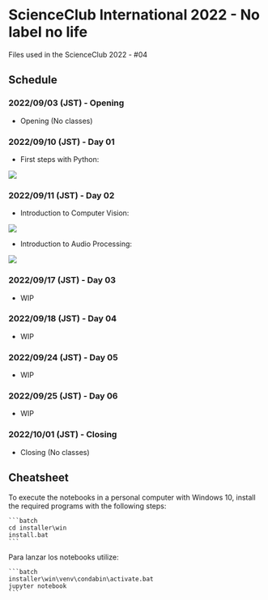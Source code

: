 # ScienceClub International 2022 - No label no life

Files used in the ScienceClub 2022 - #04

## Schedule

### 2022/09/03 (JST) - Opening

- Opening  (No classes)

### 2022/09/10 (JST) - Day 01

- First steps with Python:

<a href="https://colab.research.google.com/github/Fhrozen/2022_scienceclubint/blob/main/day_1/Actividad_01.ipynb"
target="_blank" >
    <img src ="https://colab.research.google.com/assets/colab-badge.svg">
</a>

### 2022/09/11 (JST) - Day 02

- Introduction to Computer Vision:

<a href="https://colab.research.google.com/github/Fhrozen/2022_scienceclubint/blob/main/day_2/Actividad_01.ipynb"
target="_blank" >
    <img src ="https://colab.research.google.com/assets/colab-badge.svg">
</a>

- Introduction to Audio Processing:

<a href="https://colab.research.google.com/github/Fhrozen/2022_scienceclubint/blob/main/day_2/Actividad_02.ipynb"
target="_blank" >
    <img src ="https://colab.research.google.com/assets/colab-badge.svg">
</a>

### 2022/09/17 (JST) - Day 03

- WIP

### 2022/09/18 (JST) - Day 04

- WIP

### 2022/09/24 (JST) - Day 05

- WIP

### 2022/09/25 (JST) - Day 06

- WIP

### 2022/10/01 (JST) - Closing

- Closing (No classes)

## Cheatsheet

To execute the notebooks in a personal computer with Windows 10,
install the required programs with the following steps:

    ```batch
    cd installer\win
    install.bat
    ```

Para lanzar los notebooks utilize:

    ```batch
    installer\win\venv\condabin\activate.bat
    jupyter notebook
    ```

